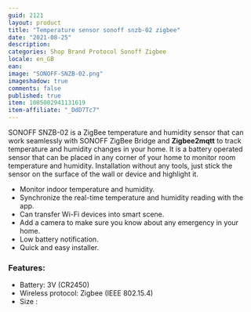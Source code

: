 ```yaml
---
guid: 2121
layout: product
title: "Temperature sensor sonoff snzb-02 zigbee"
date: "2021-08-25"
description:
categories: Shop Brand Protocol Sonoff Zigbee
locale: en_GB
ean:
image: "SONOFF-SNZB-02.png"
imageshadow: true
comments: false
published: true
item: 1005002941131619
item-affiliate: "_DdD7Tc7"
---
```


SONOFF SNZB-02 is a ZigBee temperature and humidity sensor that can work seamlessly with SONOFF ZigBee Bridge and **Zigbee2mqtt** to track temperature and humidity changes in your home. It is a battery operated sensor that can be placed in any corner of your home to monitor room temperature and humidity. Installation without any tools, just stick the sensor on the surface of the wall or device and highlight it.

- Monitor indoor temperature and humidity.
- Synchronize the real-time temperature and humidity reading with the app.
- Can transfer Wi-Fi devices into smart scene.
- Add a camera to make sure you know about any emergency in your home.
- Low battery notification.
- Quick and easy installer.

### Features:

- Battery: 3V (CR2450)
- Wireless protocol: Zigbee (IEEE 802.15.4)
- Size :
